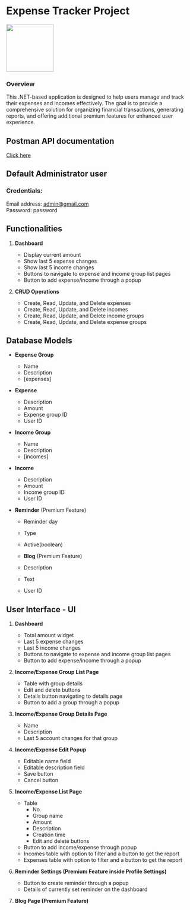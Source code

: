 <div>
<h1> Expense Tracker Project </h2>
<img src="https://assets.materialup.com/uploads/1eae3002-ea83-4b83-bb8c-e844400e7f83/preview.jpg" width="128"/>
</div>

### Overview

This .NET-based application is designed to help users manage and track their expenses and incomes effectively. The goal is to provide a comprehensive solution for organizing financial transactions, generating reports, and offering additional premium features for enhanced user experience.

## Postman API documentation
<a href="https://documenter.getpostman.com/view/21619259/2s9YsRd9TF#757dd6bd-9a08-40fd-b5f9-7b19dfaf9b81" target="_blank">Click here</a>

## Default Administrator user

### Credentials:
Email address: admin@gmail.com
<br />
Password: password

## Functionalities

1. **Dashboard**
   - Display current amount
   - Show last 5 expense changes
   - Show last 5 income changes
   - Buttons to navigate to expense and income group list pages
   - Button to add expense/income through a popup

2. **CRUD Operations**
   - Create, Read, Update, and Delete expenses
   - Create, Read, Update, and Delete incomes
   - Create, Read, Update, and Delete income groups
   - Create, Read, Update, and Delete expense groups

## Database Models

- **Expense Group**
  - Name
  - Description
  - [expenses]

- **Expense**
  - Description
  - Amount
  - Expense group ID
  - User ID

- **Income Group**
  - Name
  - Description
  - [incomes]

- **Income**
  - Description
  - Amount
  - Income group ID
  - User ID

- **Reminder** (Premium Feature)
  - Reminder day
  - Type
  - Active(boolean)

  - **Blog** (Premium Feature)
  - Description
  - Text
  - User ID

## User Interface - UI

1. **Dashboard**
   - Total amount widget
   - Last 5 expense changes
   - Last 5 income changes
   - Buttons to navigate to expense and income group list pages
   - Button to add expense/income through a popup

2. **Income/Expense Group List Page**
   - Table with group details
   - Edit and delete buttons
   - Details button navigating to details page
   - Button to add a group through a popup

3. **Income/Expense Group Details Page**
   - Name
   - Description
   - Last 5 account changes for that group

4. **Income/Expense Edit Popup**
   - Editable name field
   - Editable description field
   - Save button
   - Cancel button

5. **Income/Expense List Page**
   - Table
     - No.
     - Group name
     - Amount
     - Description
     - Creation time
     - Edit and delete buttons
   - Button to add income/expense through popup
   - Incomes table with option to filter and a button to get the report
   - Expenses table with option to filter and a button to get the report

6. **Reminder Settings (Premium Feature inside Profile Settings)**
   - Button to create reminder through a popup
   - Details of currently set reminder on the dashboard

7. **Blog Page (Premium Feature)**